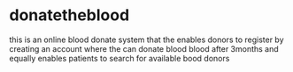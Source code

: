 # donatetheblood
this is an online blood donate system that the enables donors to register by creating an account where the can donate blood blood after 3months and equally
enables patients to search for available bood donors
